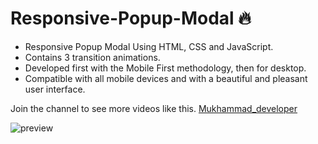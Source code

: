# Responsive-Popup-Modal 🔥

- Responsive Popup Modal Using HTML, CSS and JavaScript.
- Contains 3 transition animations.
- Developed first with the Mobile First methodology, then for desktop.
- Compatible with all mobile devices and with a beautiful and pleasant user interface.

Join the channel to see more videos like this. [Mukhammad_developer](https://www.t.me/muhammad_developer)

![preview](https://user-images.githubusercontent.com/77983855/170816435-7bb55776-dc2c-43b1-88ee-23948674f53a.png)

